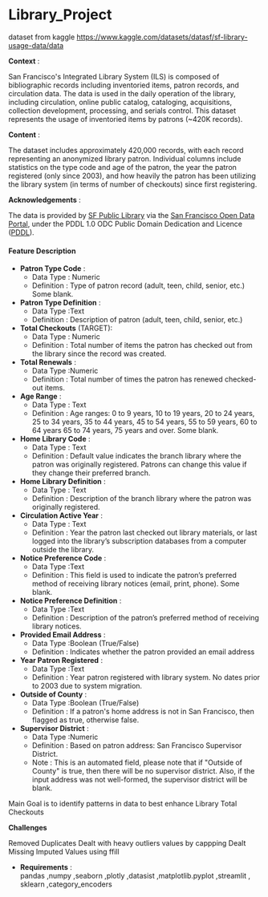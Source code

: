 # Library_Project
dataset from kaggle 
https://www.kaggle.com/datasets/datasf/sf-library-usage-data/data

**Context** :

San Francisco's Integrated Library System (ILS) is composed of bibliographic records including inventoried items, patron records, and circulation data. The data is used in the daily operation of the library, including circulation, online public catalog, cataloging, acquisitions, collection development, processing, and serials control. This dataset represents the usage of inventoried items by patrons (~420K records).

**Content** :

The dataset includes approximately 420,000 records, with each record representing an anonymized library patron. Individual columns include statistics on the type code and age of the patron, the year the patron registered (only since 2003), and how heavily the patron has been utilizing the library system (in terms of number of checkouts) since first registering.

**Acknowledgements** :

The data is provided by [SF Public Library](https://sfpl.org/) via the [San Francisco Open Data Portal](https://data.sfgov.org/Culture-and-Recreation/Library-Usage/qzz6-2jup/about_data), under the PDDL 1.0 ODC Public Domain Dedication and Licence ([PDDL](https://opendatacommons.org/licenses/pddl/1-0/)).

#### Feature Description

* **Patron Type Code** : 
    * Data Type : Numeric
    * Definition : Type of patron record (adult, teen, child, senior, etc.) Some blank.	
* **Patron Type Definition** : 
    * Data Type :Text	
    * Definition : Description of patron (adult, teen, child, senior, etc.)	
* **Total Checkouts**	(TARGET): 
    * Data Type : Numeric	
    * Definition : Total number of items the patron has checked out from the library since the record was created.	
* **Total Renewals**  :	
    * Data Type :Numeric	
    * Definition : Total number of times the patron has renewed checked-out items.	
* **Age Range** :	
    * Data Type : Text	
    * Definition : Age ranges: 0 to 9 years, 10 to 19 years, 20 to 24 years, 25 to 34 years, 35 to 44 years, 45 to 54 years, 55 to 59 years, 60 to 64 years 65 to 74 years, 75 years and over. Some blank. 	
* **Home Library Code** :	
    * Data Type : Text	
    * Definition : Default value indicates the branch library where the patron was originally registered. Patrons can change this value if they change their preferred branch. 	
* **Home Library Definition** :	
    * Data Type : Text	
    * Definition : Description of the branch library where the patron was originally registered. 	
* **Circulation Active Year** :	
    * Data Type : Text	
    * Definition : Year the patron last checked out library materials, or last logged into the library’s subscription databases from a computer outside the library.	
* **Notice Preference Code** :	
    * Data Type :Text	
    * Definition : This field is used to indicate the patron’s preferred method of receiving library notices (email, print, phone). Some blank.	
* **Notice Preference Definition** :	
    * Data Type :Text	
    * Definition : Description of  the patron’s preferred method of receiving library notices. 	
* **Provided Email Address** :	
    * Data Type :Boolean (True/False)	
    * Definition : Indicates whether the patron provided an email address	
* **Year Patron Registered** :	
    * Data Type :Text	
    * Definition : Year patron registered with library system. No dates prior to 2003  due to system migration.	
* **Outside of County** :	
    * Data Type :Boolean (True/False)	
    * Definition : If a patron's home address is not in San Francisco, then flagged as true, otherwise false.	
* **Supervisor District** :	
    * Data Type :Numeric	
    * Definition : Based on patron address: San Francisco Supervisor District.	
    * Note : This is an automated field, please note that if "Outside of County" is true, then there will be no supervisor district. Also, if the input address was not well-formed, the supervisor district will be blank.
  
Main Goal is to identify patterns in data to best enhance Library Total Checkouts

**Challenges**

Removed Duplicates
Dealt with heavy outliers values by cappping 
Dealt Missing Imputed Values using ffill


* **Requirements** :	
pandas ,numpy ,seaborn  ,plotly ,datasist ,matplotlib.pyplot ,streamlit , sklearn ,category_encoders
